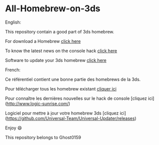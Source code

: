 # All-Homebrew-on-3ds
English:

This repository contain a good part of 3ds homebrew.

For download a Homebrew [click here](https://github.com/Ghost0159/All-Homebrew-on-3ds/releases/)

To know the latest news on the console hack [click here](http://www.logic-sunrise.com/)

Software to update your 3ds homebrew [click here](https://github.com/Universal-Team/Universal-Updater/releases)

French:

Ce référentiel contient une bonne partie des homebrews de la 3ds.

Pour télécharger tous les homebrew existant [cliquer ici](https://github.com/Ghost0159/All-Homebrew-on-3ds/releases/)

Pour connaître les dernières nouvelles sur le hack de console [cliquez ici] (http://www.logic-sunrise.com/)

Logiciel pour mettre à jour votre homebrew 3ds [cliquez ici] (https://github.com/Universal-Team/Universal-Updater/releases)

Enjoy :smile:


This repository belongs to Ghost0159
